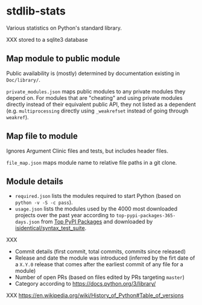 # stdlib-stats

Various statistics on Python's standard library.

XXX stored to a sqlite3 database

## Map module to public module
Public availability is (mostly) determined by documentation existing in
`Doc/library/`.

`private_modules.json` maps public modules to any private modules they depend
on. For modules that are "cheating" and using private modules directly instead
of their equivalent public API, they not listed as a dependent
(e.g. `multiprocessing` directly using `_weakrefset` instead of going through
`weakref`).

## Map file to module
Ignores Argument Clinic files and tests, but includes header files.

`file_map.json` maps module name to relative file paths in a git clone.

## Module details

- `required.json` lists the modules required to start Python (based on
  `python -v -S -c pass`).
- `usage.json` lists the modules used by the 4000 most downloaded projects
   over the past year according to `top-pypi-packages-365-days.json` from
   [Top PyPI Packages](https://hugovk.github.io/top-pypi-packages/) and
   downloaded by
   [isidentical/syntax_test_suite](https://github.com/isidentical/syntax_test_suite).

XXX

- Commit details (first commit, total commits, commits since released)
- Release and date the module was introduced (inferred by the firt date of a
  `X.Y.0` release that comes after the earliest commit of any file for a module)
- Number of open PRs (based on files edited by PRs targeting `master`)
- Category according to https://docs.python.org/3/library/

XXX https://en.wikipedia.org/wiki/History_of_Python#Table_of_versions
